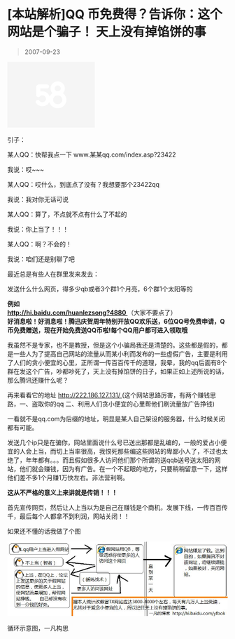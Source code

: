 # [本站解析]QQ 币免费得？告诉你：这个网站是个骗子！ 天上没有掉馅饼的事 

> 2007-09-23

<div class="pcs-article-content_ptkaiapt4bxy_baiduscarticle" id="detailArticleContent_ptkaiapt4bxy_baiduscarticle">
 <a href="images/9b8f3c7ecd9fd544f8ab37e11170ac21.jpg" target="_blank">
  <img class="blogimg" small="1" src="images/9b8f3c7ecd9fd544f8ab37e11170ac21.jpg"/>
 </a>
 <p>
  引子：
 </p>
 <p>
  某人QQ：快帮我点一下 www.某某qq.com/index.asp?23422
 </p>
 <p>
  我说：哎~~~
 </p>
 <p>
  某人QQ：哎什么，到底点了没有？我想要那个23422qq
 </p>
 <p>
  我说：我对你无话可说
 </p>
 <p>
  某人QQ：算了，不点就不点有什么了不起的
 </p>
 <p>
  我说：你上当了！！！
 </p>
 <p>
  某人QQ：啊？不会的！
 </p>
 <p>
  我说：咱们还是别聊了吧
 </p>
 <p>
  最近总是有些人在群里发来发去：
 </p>
 <p>
  发送什么什么网页，得多少qb或者3个群1个月亮，6个群1个太阳等的
 </p>
 <p>
  <strong>
   例如
  </strong>
  <br/>
  <a href="http://hi.baidu.com/huanlezsong?4880">
   <strong>
    http://hi.baidu.com/huanlezsong?4880
   </strong>
  </a>
  （大家不要点了）
  <br/>
  <strong>
   好消息啦！好消息啦！腾迅庆贺周年特别开放QQ欢乐送，6位QQ号免费申请，Q币免费赠送，现在开始免费送QQ币啦!每个QQ用户都可进入领取哦
  </strong>
 </p>
 <p>
  我虽然不是专家，也不是教授，但是这个小骗局我还是清楚的。这些都是假的，都是一些人为了提高自己网站的流量从而某小利而发布的一些虚假广告，主要是利用了人们的贪小便宜的心里，正所谓一传百百传千的道理，我晕，我的qq后面有8个群在发这个广告，吵都吵死了，天上没有掉馅饼的日子，如果正如上述所说的话，那么腾讯还赚什么呢？
 </p>
 <p>
  再来看看它的地址
  <a href="http://222.186.127.131/">
   http://222.186.127.131/
  </a>
  (这个网站思路厉害，有两个赚钱思路，一、盗取你的qq 二、利用人们贪小便宜的心里帮他们刷流量放广告挣钱)
 </p>
 <p>
  一看就不是qq.com为后缀的地址，明显是某人自己架设的服务器，什么时候关闭都有可能。
 </p>
 <p>
  发送几个ip只是在骗你，网站里面说什么号已送出那都是乱编的，一般的爱占小便宜的人会上当，而切上当率很高，我恨死那些编这些网站的卑鄙小人了，不过也太绝了，年年都有。。。而且假如很多人访问他们那个所谓的送qqb送号送太阳的网站，他们就会赚钱，因为有广告。在一个不起眼的地方，只要稍稍留意一下，这样他们差不多1个月赚1万快左右。非法营利啊。
 </p>
 <p>
  <strong>
   这从不严格的意义上来讲就是传销！！！
  </strong>
 </p>
 <p>
  首先宣传网页，然后让人上当以为是自己在赚钱是个商机，发展下线，一传百百传千，最后每个人都拿不到利润，网站关闭！！
 </p>
 <p>
  如果还不懂的话我做了个图
 </p>
 <img class="blogimg" small="0" src="images/d7dedb527b68337c23cfb2f9aaabac27.jpg"/>
 <p>
  循环示意图，一凡构思
 </p>
 <p>
 </p>
 <p>
 </p>
 <p>
 </p>
</div>


